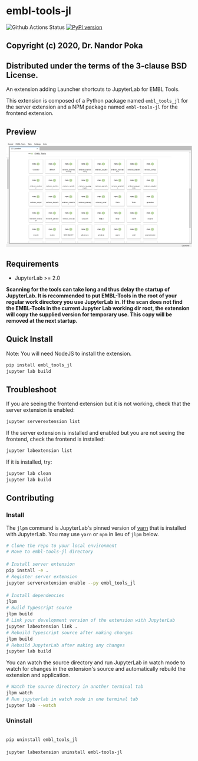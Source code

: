 # embl-tools-jl

![Github Actions Status](https://github.com/nandor-poka/ebml-tools-jl/workflows/Build/badge.svg)
[![PyPI version](https://badge.fury.io/py/embl-tools-jl.svg)](https://badge.fury.io/py/embl-tools-jl)

## Copyright (c) 2020, Dr. Nandor Poka
## Distributed under the terms of the 3-clause BSD License.

An extension adding Launcher shortcuts to JupyterLab for EMBL Tools.

This extension is composed of a Python package named `embl_tools_jl`
for the server extension and a NPM package named `embl-tools-jl`
for the frontend extension.

## Preview

![Preview](./img/preview.png)

## Requirements

* JupyterLab >= 2.0

**Scanning for the tools can take long and thus delay the startup of JupyterLab. It is recommended to put EMBL-Tools in the root of your regular work directory you use JupyterLab in. If the scan does not find the EMBL-Tools in the current Jupyter Lab working dir root, the extension will copy the supplied version for temporary use. This copy will be removed at the next startup.**

## Quick Install

Note: You will need NodeJS to install the extension.

```bash
pip install embl_tools_jl
jupyter lab build
```

## Troubleshoot

If you are seeing the frontend extension but it is not working, check
that the server extension is enabled:

```bash
jupyter serverextension list
```

If the server extension is installed and enabled but you are not seeing
the frontend, check the frontend is installed:

```bash
jupyter labextension list
```

If it is installed, try:

```bash
jupyter lab clean
jupyter lab build
```

## Contributing

### Install

The `jlpm` command is JupyterLab's pinned version of
[yarn](https://yarnpkg.com/) that is installed with JupyterLab. You may use
`yarn` or `npm` in lieu of `jlpm` below.

```bash
# Clone the repo to your local environment
# Move to embl-tools-jl directory

# Install server extension
pip install -e .
# Register server extension
jupyter serverextension enable --py embl_tools_jl

# Install dependencies
jlpm
# Build Typescript source
jlpm build
# Link your development version of the extension with JupyterLab
jupyter labextension link .
# Rebuild Typescript source after making changes
jlpm build
# Rebuild JupyterLab after making any changes
jupyter lab build
```

You can watch the source directory and run JupyterLab in watch mode to watch for changes in the extension's source and automatically rebuild the extension and application.

```bash
# Watch the source directory in another terminal tab
jlpm watch
# Run jupyterlab in watch mode in one terminal tab
jupyter lab --watch
```

### Uninstall

```bash

pip uninstall embl_tools_jl

jupyter labextension uninstall embl-tools-jl
```

